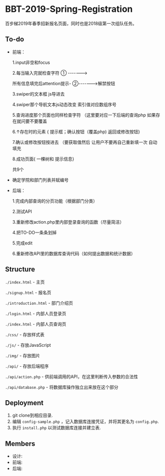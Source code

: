 # BBT-2019-Spring-Registration
百步梯2019年春季招新报名页面，同时也是2018级第一次组队任务。

## To-do
* 前端：

  1.input非空和focus 

  2.每当输入完就检查字符 ① ------->

  所有信息填完后attention提示- ②------->解禁按钮

  3.swiper的文本框 js导进去  

  4.swiper那个导航文本js动态改变 索引值对应数组序号

  5.查询进度那个页面也同样检查字符 （这里要对应一下后端的查询php 如果存在就问要不要覆盖

  6.↑存在时的元素 {  提示框；确认按钮（覆盖php)  返回或修改按钮}

  7.确认或修改按钮按进去  （要获取值然后 让用户不要再自己重新填一次  自动填充 

  8.成功页面{ 一棵树和 提示信息}

   共9个

* 确定学院和部门列表并赋编号

* 后端：

  1.完成内部查询的分页功能（根据部门分类）

  2.测试API

  3.重新修改action.php里内部登录查询的函数（尽量简洁）

  4.把TO-DO一条条划掉

  5.完成edit

  6.重新修改API里的数据库查询代码（如何提出数据和统计数据）

## Structure
`./index.html` - 主页

`./signup.html` - 报名页

`./introduction.html` - 部门介绍页

`./login.html` - 内部人员登录页

`./index.html` - 内部人员查询页 

`./css/` - 存放样式表

`./js/` - 存放JavaScript

`./img/` - 存放图片

`./api/` - 存放后端程序

`./api/action.php` - 供前端调用的API，在这里判断传入参数的合法性

`./api/database.php` - 将数据库操作独立出来放在这个部分

## Deployment
1. git clone到相应目录.
2. 编辑 `config-sample.php` ，记入数据库连接凭证，并将其更名为 `config.php`.
3. 执行 `install.php` 以测试数据库连接并建立表.

## Members
* 设计:
* 前端:
* 后端:
